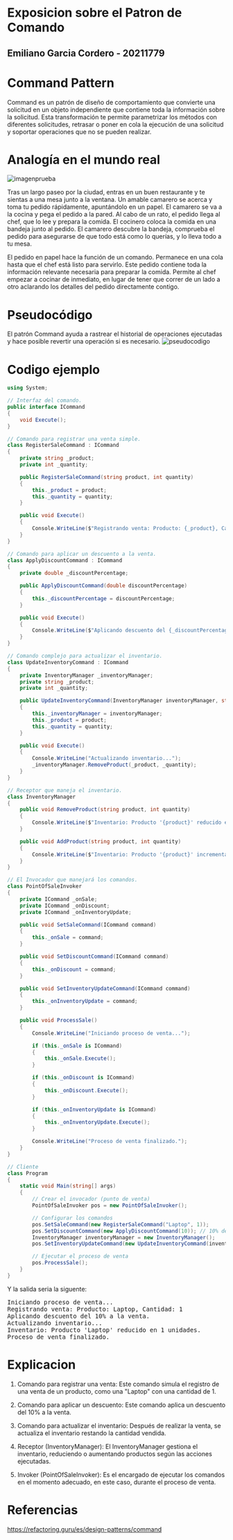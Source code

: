 # Exposicion sobre el Patron de Comando
## Emiliano Garcia Cordero - 20211779

# Command Pattern

Command es un patrón de diseño de comportamiento que convierte una solicitud en un objeto independiente que contiene toda la información sobre la solicitud. Esta transformación te permite parametrizar los métodos con diferentes solicitudes, retrasar o poner en cola la ejecución de una solicitud y soportar operaciones que no se pueden realizar.

# Analogía en el mundo real

![imagenprueba](https://refactoring.guru/images/patterns/content/command/command-comic-1.png?id=551df832f445080976f3116e0dc120c9)


Tras un largo paseo por la ciudad, entras en un buen restaurante y te sientas a una mesa junto a la ventana. Un amable camarero se acerca y toma tu pedido rápidamente, apuntándolo en un papel. El camarero se va a la cocina y pega el pedido a la pared. Al cabo de un rato, el pedido llega al chef, que lo lee y prepara la comida. El cocinero coloca la comida en una bandeja junto al pedido. El camarero descubre la bandeja, comprueba el pedido para asegurarse de que todo está como lo querías, y lo lleva todo a tu mesa.

El pedido en papel hace la función de un comando. Permanece en una cola hasta que el chef está listo para servirlo. Este pedido contiene toda la información relevante necesaria para preparar la comida. Permite al chef empezar a cocinar de inmediato, en lugar de tener que correr de un lado a otro aclarando los detalles del pedido directamente contigo.

# Pseudocódigo
El patrón Command ayuda a rastrear el historial de operaciones ejecutadas y hace posible revertir una operación si es necesario.
![pseudocodigo](https://refactoring.guru/images/patterns/diagrams/command/example.png?id=1f42c8395fe54d0e409026b91881e2a0)

# Codigo ejemplo

```c#
using System;

// Interfaz del comando.
public interface ICommand
{
    void Execute();
}

// Comando para registrar una venta simple.
class RegisterSaleCommand : ICommand
{
    private string _product;
    private int _quantity;

    public RegisterSaleCommand(string product, int quantity)
    {
        this._product = product;
        this._quantity = quantity;
    }

    public void Execute()
    {
        Console.WriteLine($"Registrando venta: Producto: {_product}, Cantidad: {_quantity}");
    }
}

// Comando para aplicar un descuento a la venta.
class ApplyDiscountCommand : ICommand
{
    private double _discountPercentage;

    public ApplyDiscountCommand(double discountPercentage)
    {
        this._discountPercentage = discountPercentage;
    }

    public void Execute()
    {
        Console.WriteLine($"Aplicando descuento del {_discountPercentage}% a la venta.");
    }
}

// Comando complejo para actualizar el inventario.
class UpdateInventoryCommand : ICommand
{
    private InventoryManager _inventoryManager;
    private string _product;
    private int _quantity;

    public UpdateInventoryCommand(InventoryManager inventoryManager, string product, int quantity)
    {
        this._inventoryManager = inventoryManager;
        this._product = product;
        this._quantity = quantity;
    }

    public void Execute()
    {
        Console.WriteLine("Actualizando inventario...");
        _inventoryManager.RemoveProduct(_product, _quantity);
    }
}

// Receptor que maneja el inventario.
class InventoryManager
{
    public void RemoveProduct(string product, int quantity)
    {
        Console.WriteLine($"Inventario: Producto '{product}' reducido en {quantity} unidades.");
    }

    public void AddProduct(string product, int quantity)
    {
        Console.WriteLine($"Inventario: Producto '{product}' incrementado en {quantity} unidades.");
    }
}

// El Invocador que manejará los comandos.
class PointOfSaleInvoker
{
    private ICommand _onSale;
    private ICommand _onDiscount;
    private ICommand _onInventoryUpdate;

    public void SetSaleCommand(ICommand command)
    {
        this._onSale = command;
    }

    public void SetDiscountCommand(ICommand command)
    {
        this._onDiscount = command;
    }

    public void SetInventoryUpdateCommand(ICommand command)
    {
        this._onInventoryUpdate = command;
    }

    public void ProcessSale()
    {
        Console.WriteLine("Iniciando proceso de venta...");

        if (this._onSale is ICommand)
        {
            this._onSale.Execute();
        }

        if (this._onDiscount is ICommand)
        {
            this._onDiscount.Execute();
        }

        if (this._onInventoryUpdate is ICommand)
        {
            this._onInventoryUpdate.Execute();
        }

        Console.WriteLine("Proceso de venta finalizado.");
    }
}

// Cliente
class Program
{
    static void Main(string[] args)
    {
        // Crear el invocador (punto de venta)
        PointOfSaleInvoker pos = new PointOfSaleInvoker();

        // Configurar los comandos
        pos.SetSaleCommand(new RegisterSaleCommand("Laptop", 1));
        pos.SetDiscountCommand(new ApplyDiscountCommand(10)); // 10% de descuento
        InventoryManager inventoryManager = new InventoryManager();
        pos.SetInventoryUpdateCommand(new UpdateInventoryCommand(inventoryManager, "Laptop", 1));

        // Ejecutar el proceso de venta
        pos.ProcessSale();
    }
}
```


Y la salida seria la siguente:

<pre>
Iniciando proceso de venta...
Registrando venta: Producto: Laptop, Cantidad: 1
Aplicando descuento del 10% a la venta.
Actualizando inventario...
Inventario: Producto 'Laptop' reducido en 1 unidades.
Proceso de venta finalizado.
</pre>

# Explicacion
1. Comando para registrar una venta: Este comando simula el registro de una venta de un producto, como una "Laptop" con una cantidad de 1.


2. Comando para aplicar un descuento: Este comando aplica un descuento del 10% a la venta.


3. Comando para actualizar el inventario: Después de realizar la venta, se actualiza el inventario restando la cantidad vendida.


4. Receptor (InventoryManager): El InventoryManager gestiona el inventario, reduciendo o aumentando productos según las acciones ejecutadas.


5. Invoker (PointOfSaleInvoker): Es el encargado de ejecutar los comandos en el momento adecuado, en este caso, durante el proceso de venta.



# Referencias

https://refactoring.guru/es/design-patterns/command
